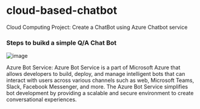 # cloud-based-chatbot
Cloud Computing Project: Create a ChatBot using Azure Chatbot service

### Steps to buikd a simple Q/A Chat Bot

![image](https://github.com/chococandy63/cloud-based-chatbot/assets/79960426/47fc9a2b-a6e7-41e4-9290-678f93ed84f7)


Azure Bot Service: 
Azure Bot Service is a part of Microsoft Azure that allows developers to build, deploy, and manage intelligent bots that can interact with users across various channels such as web, Microsoft Teams, Slack, Facebook Messenger, and more. The Azure Bot Service simplifies bot development by providing a scalable and secure environment to create conversational experiences.
